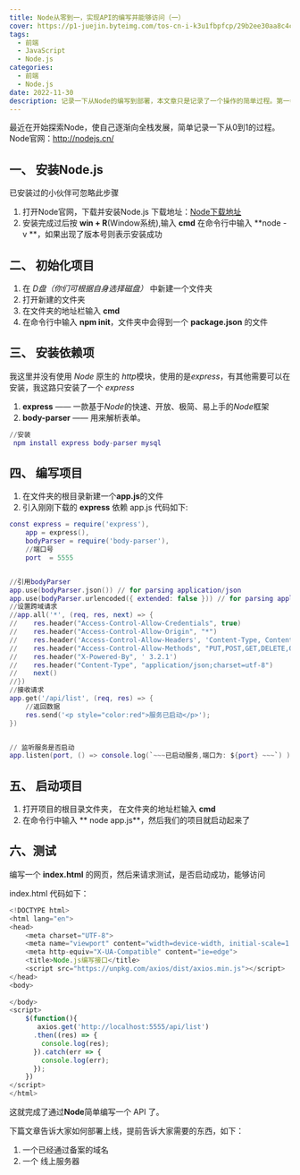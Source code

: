 ```yaml
---
title: Node从零到一，实现API的编写并能够访问（一）
cover: https://p1-juejin.byteimg.com/tos-cn-i-k3u1fbpfcp/29b2ee30aa8c4c9b90ab799872e11015~tplv-k3u1fbpfcp-no-mark:480:480:0:0.awebp?
tags:
  - 前端
  - JavaScript
  - Node.js
categories: 
  - 前端
  - Node.js
date: 2022-11-30
description: 记录一下从Node的编写到部署，本文章只是记录了一个操作的简单过程。第一步、新建一个文件夹，并 cmd ,进入文件夹。第二步、在命令行中输入 node。我这里使用的是阿里云的轻量云服务器，镜像用的是
---
```




最近在开始探索Node，使自己逐渐向全栈发展，简单记录一下从0到1的过程。
Node官网：http://nodejs.cn/

## 一、 安装Node.js
已安装过的小伙伴可忽略此步骤

1. 打开Node官网，下载并安装Node.js
下载地址：[Node下载地址](http://nodejs.cn/download/)
2. 安装完成过后按 **win + R**(Window系统),输入 **cmd**
在命令行中输入 **node -v **，如果出现了版本号则表示安装成功

## 二、 初始化项目
1. 在 *D盘（你们可根据自身选择磁盘）* 中新建一个文件夹
2. 打开新建的文件夹
3. 在文件夹的地址栏输入 **cmd**
4. 在命令行中输入 **npm init**，文件夹中会得到一个 **package.json** 的文件

## 三、 安装依赖项
我这里并没有使用 *Node* 原生的 *http*模块，使用的是*express*，有其他需要可以在安装，我这路只安装了一个 *express*
1. **express** —— 一款基于*Node*的快速、开放、极简、易上手的*Node*框架
2. **body-parser** —— 用来解析表单。

```lua
//安装
 npm install express body-parser mysql
```
## 四、 编写项目
1. 在文件夹的根目录新建一个**app.js**的文件
2. 引入刚刚下载的 **express** 依赖
app.js 代码如下:

```lua
const express = require('express'),
	app = express(),
	bodyParser = require('body-parser'),
    //端口号
	port  = 5555


//引用bodyParser 
app.use(bodyParser.json()) // for parsing application/json
app.use(bodyParser.urlencoded({ extended: false })) // for parsing application/x-www-form-urlencoded
//设置跨域请求
//app.all('*', (req, res, next) => {
//    res.header("Access-Control-Allow-Credentials", true)
//    res.header("Access-Control-Allow-Origin", "*")
//    res.header('Access-Control-Allow-Headers', 'Content-Type, Content-Length, Authorization, Accept, X-Requested-With , yourHeaderFeild')
//    res.header("Access-Control-Allow-Methods", "PUT,POST,GET,DELETE,OPTIONS")
//    res.header("X-Powered-By", ' 3.2.1')
//    res.header("Content-Type", "application/json;charset=utf-8")
//    next()
//})
//接收请求
app.get('/api/list', (req, res) => {
	//返回数据
    res.send('<p style="color:red">服务已启动</p>');
})


// 监听服务是否启动
app.listen(port, () => console.log(`~~~已启动服务,端口为: ${port} ~~~`) )


```

## 五、 启动项目
1. 打开项目的根目录文件夹， 在文件夹的地址栏输入 **cmd**
2. 在命令行中输入 ** node app.js**，然后我们的项目就启动起来了

## 六、测试
 编写一个 **index.html** 的网页，然后来请求测试，是否启动成功，能够访问

index.html 代码如下：

```javascript
<!DOCTYPE html>
<html lang="en">
<head>
    <meta charset="UTF-8">
    <meta name="viewport" content="width=device-width, initial-scale=1.0">
    <meta http-equiv="X-UA-Compatible" content="ie=edge">
    <title>Node.js编写接口</title>
    <script src="https://unpkg.com/axios/dist/axios.min.js"></script>
</head>
<body>
    
</body>
<script>
    $(function(){
       axios.get('http://localhost:5555/api/list')
	  .then((res) => {
	    console.log(res);
	  }).catch(err => {
	    console.log(err);
	  });
    })
</script>
</html>
```
这就完成了通过**Node**简单编写一个 API 了。

下篇文章告诉大家如何部署上线，提前告诉大家需要的东西，如下：
1. 一个已经通过备案的域名
2. 一个 线上服务器

